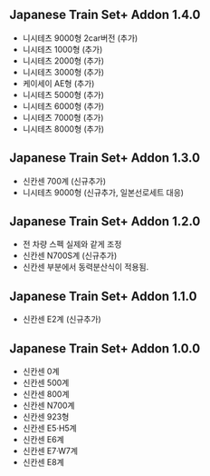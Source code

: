 Japanese Train Set+ Addon 1.4.0
-----
* 니시테츠 9000형 2car버전 (추가)
* 니시테츠 1000형 (추가)
* 니시테츠 2000형 (추가)
* 니시테츠 3000형 (추가)
* 케이세이 AE형 (추가)
* 니시테츠 5000형 (추가)
* 니시테츠 6000형 (추가)
* 니시테츠 7000형 (추가)
* 니시테츠 8000형 (추가)

Japanese Train Set+ Addon 1.3.0
-----
* 신칸센 700계 (신규추가)
* 니시테츠 9000형 (신규추가, 일본선로세트 대응)

Japanese Train Set+ Addon 1.2.0
-----
* 전 차량 스펙 실제와 같게 조정
* 신칸센 N700S계 (신규추가)
* 신칸센 부분에서 동력분산식이 적용됨.

Japanese Train Set+ Addon 1.1.0
-----
* 신칸센 E2계 (신규추가)

Japanese Train Set+ Addon 1.0.0
-----
* 신칸센 0계
* 신칸센 500계
* 신칸센 800계
* 신칸센 N700계
* 신칸센 923형
* 신칸센 E5·H5계
* 신칸센 E6계
* 신칸센 E7·W7계
* 신칸센 E8계
